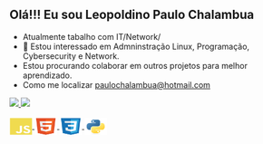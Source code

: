 ## Olá!!! Eu sou Leopoldino Paulo Chalambua
- Atualmente tabalho com IT/Network/
- 👀 Estou interessado em Admninstração Linux, Programação, Cybersecurity e Network.
- Estou procurando colaborar em outros projetos para melhor aprendizado.
- Como me localizar paulochalambua@hotmail.com

 <div>
  <a href="https://github.com/rafaballerini">
  <img height="140em" src="https://github-readme-stats.vercel.app/api?username=LeopoldinoPChalambua&show_icons=true&theme=dark&include_all_commits=true&count_private=true"/>
  <img height="140em" src="https://github-readme-stats.vercel.app/api/top-langs/?username=LeopoldinoPChalambua&layout=compact&langs_count=7&theme=dark"/>
</div>
  
<div style="display: inline_block"><br>
  <img align="center" alt="Rafa-Js" height="30" width="40" src="https://raw.githubusercontent.com/devicons/devicon/master/icons/javascript/javascript-plain.svg">
  <img align="center" alt="Rafa-HTML" height="30" width="40" src="https://raw.githubusercontent.com/devicons/devicon/master/icons/html5/html5-original.svg">
  <img align="center" alt="Rafa-CSS" height="30" width="40" src="https://raw.githubusercontent.com/devicons/devicon/master/icons/css3/css3-original.svg">
  <img align="center" alt="Rafa-Python" height="30" width="40" src="https://raw.githubusercontent.com/devicons/devicon/master/icons/python/python-original.svg">
</div>
 
<!---
LeopoldinoPChalambua/LeopoldinoPChalambua is a ✨ special ✨ repository because its `README.md` (this file) appears on your GitHub profile.
You can click the Preview link to take a look at your changes.
--->
